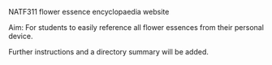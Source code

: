 NATF311 flower essence encyclopaedia website

Aim: For students to easily reference all flower essences from their personal device.

Further instructions and a directory summary will be added.
